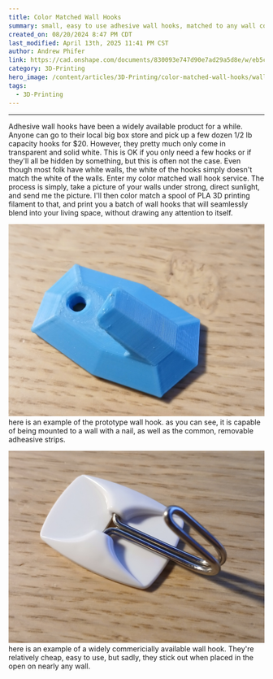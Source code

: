 ```yaml
---
title: Color Matched Wall Hooks
summary: small, easy to use adhesive wall hooks, matched to any wall color!
created_on: 08/20/2024 8:47 PM CDT
last_modified: April 13th, 2025 11:41 PM CST
author: Andrew Phifer
link: https://cad.onshape.com/documents/830093e747d90e7ad29a5d8e/w/eb5c7461a781478b3015beb7/e/c7f775d932bf110574205ba9
category: 3D-Printing
hero_image: /content/articles/3D-Printing/color-matched-wall-hooks/wall-hook-example-blue.jpg
tags:
  - 3D-Printing
---
```



----

Adhesive wall hooks have been a widely available product for a while.  Anyone can go to their local big box store and pick up a few dozen 1/2 lb capacity hooks for $20.  However, they pretty much only come in transparent and solid white.  This is OK if you only need a few hooks or if they'll all be hidden by something, but this is often not the case.  Even though most folk have white walls, the white of the hooks simply doesn't match the white of the walls.  Enter my color matched wall hook service.  The process is simply, take a picture of your walls under strong, direct sunlight, and send me the picture.  I'll then color match a spool of PLA 3D printing filament to that, and print you a batch of wall hooks that will seamlessly blend into your living space, without drawing any attention to itself. 

![prototype wall hook](/content/articles/3D-Printing/color-matched-wall-hooks/wall-hook-example-blue.jpg)
here is an example of the prototype wall hook.  as you can see, it is capable of being mounted to a wall with a nail, as well as the common, removable adheasive strips.  

![commercial wall hook](/content/articles/3D-Printing/color-matched-wall-hooks/wall-hook-commercial-offering-white-2.jpg)
here is an example of a widely commericially available wall hook.  They're relatively cheap, easy to use, but sadly, they stick out when placed in the open on nearly any wall.

